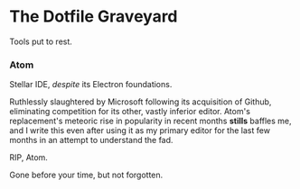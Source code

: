 # The Dotfile Graveyard

Tools put to rest.

### Atom

Stellar IDE, *despite* its Electron foundations.

Ruthlessly slaughtered by Microsoft following its acquisition of Github, eliminating competition for its other, vastly inferior editor.
Atom's replacement's meteoric rise in popularity in recent months **stills** baffles me, and I write this even after using it as my
primary editor for the last few months in an attempt to understand the fad.

RIP, Atom.

Gone before your time, but not forgotten.